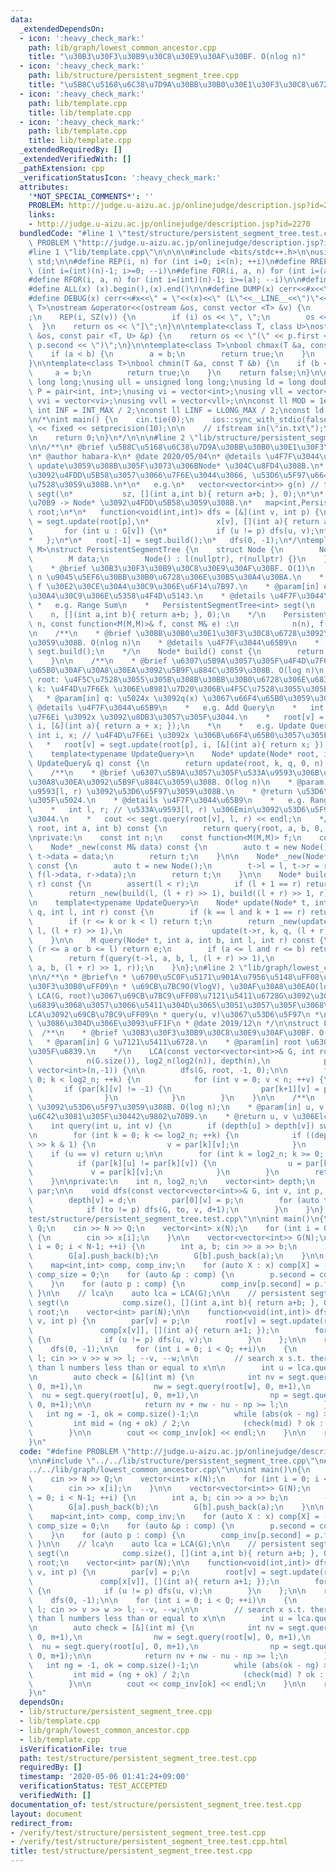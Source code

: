 ```yaml
---
data:
  _extendedDependsOn:
  - icon: ':heavy_check_mark:'
    path: lib/graph/lowest_common_ancestor.cpp
    title: "\u30B3\u30F3\u30B9\u30C8\u30E9\u30AF\u30BF. O(nlog n)"
  - icon: ':heavy_check_mark:'
    path: lib/structure/persistent_segment_tree.cpp
    title: "\u5B8C\u5168\u6C38\u7D9A\u30BB\u30B0\u30E1\u30F3\u30C8\u6728"
  - icon: ':heavy_check_mark:'
    path: lib/template.cpp
    title: lib/template.cpp
  - icon: ':heavy_check_mark:'
    path: lib/template.cpp
    title: lib/template.cpp
  _extendedRequiredBy: []
  _extendedVerifiedWith: []
  _pathExtension: cpp
  _verificationStatusIcon: ':heavy_check_mark:'
  attributes:
    '*NOT_SPECIAL_COMMENTS*': ''
    PROBLEM: http://judge.u-aizu.ac.jp/onlinejudge/description.jsp?id=2270
    links:
    - http://judge.u-aizu.ac.jp/onlinejudge/description.jsp?id=2270
  bundledCode: "#line 1 \"test/structure/persistent_segment_tree.test.cpp\"\n#define\
    \ PROBLEM \"http://judge.u-aizu.ac.jp/onlinejudge/description.jsp?id=2270\"\n\n\
    #line 1 \"lib/template.cpp\"\n\n\n\n#include <bits/stdc++.h>\n\nusing namespace\
    \ std;\n\n#define REP(i, n) for (int i=0; i<(n); ++i)\n#define RREP(i, n) for\
    \ (int i=(int)(n)-1; i>=0; --i)\n#define FOR(i, a, n) for (int i=(a); i<(n); ++i)\n\
    #define RFOR(i, a, n) for (int i=(int)(n)-1; i>=(a); --i)\n\n#define SZ(x) ((int)(x).size())\n\
    #define ALL(x) (x).begin(),(x).end()\n\n#define DUMP(x) cerr<<#x<<\" = \"<<(x)<<endl\n\
    #define DEBUG(x) cerr<<#x<<\" = \"<<(x)<<\" (L\"<<__LINE__<<\")\"<<endl;\n\ntemplate<class\
    \ T>\nostream &operator<<(ostream &os, const vector <T> &v) {\n    os << \"[\"\
    ;\n    REP(i, SZ(v)) {\n        if (i) os << \", \";\n        os << v[i];\n  \
    \  }\n    return os << \"]\";\n}\n\ntemplate<class T, class U>\nostream &operator<<(ostream\
    \ &os, const pair <T, U> &p) {\n    return os << \"(\" << p.first << \" \" <<\
    \ p.second << \")\";\n}\n\ntemplate<class T>\nbool chmax(T &a, const T &b) {\n\
    \    if (a < b) {\n        a = b;\n        return true;\n    }\n    return false;\n\
    }\n\ntemplate<class T>\nbool chmin(T &a, const T &b) {\n    if (b < a) {\n   \
    \     a = b;\n        return true;\n    }\n    return false;\n}\n\nusing ll =\
    \ long long;\nusing ull = unsigned long long;\nusing ld = long double;\nusing\
    \ P = pair<int, int>;\nusing vi = vector<int>;\nusing vll = vector<ll>;\nusing\
    \ vvi = vector<vi>;\nusing vvll = vector<vll>;\n\nconst ll MOD = 1e9 + 7;\nconst\
    \ int INF = INT_MAX / 2;\nconst ll LINF = LLONG_MAX / 2;\nconst ld eps = 1e-9;\n\
    \n/*\nint main() {\n    cin.tie(0);\n    ios::sync_with_stdio(false);\n    cout\
    \ << fixed << setprecision(10);\n\n    // ifstream in(\"in.txt\");\n    // cin.rdbuf(in.rdbuf());\n\
    \n    return 0;\n}\n*/\n\n\n#line 2 \"lib/structure/persistent_segment_tree.cpp\"\
    \n\n/**\n* @brief \u5B8C\u5168\u6C38\u7D9A\u30BB\u30B0\u30E1\u30F3\u30C8\u6728\
    \n* @author habara-k\n* @date 2020/05/04\n* @details \u4F7F\u3044\u65B9\n*   build,\
    \ update\u3059\u308B\u305F\u3073\u306BNode* \u304C\u8FD4\u308B.\n*   \u3053\u308C\
    \u3092\u4FDD\u5B58\u3057\u3066\u7F6E\u3044\u3066, \u53D6\u5F97\u6642\u306B\u5229\
    \u7528\u3059\u308B.\n*\n*   e.g.\n*   vector<vector<int>> g(n) // tree;\n*   PersistentSegmentTree<int>\
    \ segt(\n*           sz, [](int a,int b){ return a+b; }, 0);\n*\n*   // \u9802\
    \u70B9 -> Node* \u3092\u4FDD\u5B58\u3059\u308B.\n*   map<int,PersistentSegmentTree<int>::Node*>\
    \ root;\n*\n*   function<void(int,int)> dfs = [&](int v, int p) {\n*       root[v]\
    \ = segt.update(root[p],\n*               x[v], [](int a){ return a+1; });\n*\
    \       for (int u : G[v]) {\n*           if (u != p) dfs(u, v);\n*       }\n\
    *   };\n*\n*   root[-1] = segt.build();\n*   dfs(0, -1);\n*/\ntemplate<typename\
    \ M>\nstruct PersistentSegmentTree {\n    struct Node {\n        Node *l, *r;\n\
    \        M data;\n        Node() : l(nullptr), r(nullptr) {}\n    };\n\n    /**\n\
    \    * @brief \u30B3\u30F3\u30B9\u30C8\u30E9\u30AF\u30BF. O(1)\n    * @param[in]\
    \ n \u9045\u5EF6\u30BB\u30B0\u6728\u306E\u30B5\u30A4\u30BA.\n    * @param[in]\
    \ f \u30E2\u30CE\u30A4\u30C9\u306E\u6F14\u7B97.\n    * @param[in] e \u30E2\u30CE\
    \u30A4\u30C9\u306E\u5358\u4F4D\u5143.\n    * @details \u4F7F\u3044\u65B9\n   \
    \ *   e.g. Range Sum\n    *   PersistentSegmentTree<int> segt(\n    *        \
    \    n, [](int a,int b){ return a+b; }, 0);\n    */\n    PersistentSegmentTree(int\
    \ n, const function<M(M,M)>& f, const M& e) :\n            n(n), f(f), e(e) {}\n\
    \n    /**\n    * @brief \u30BB\u30B0\u30E1\u30F3\u30C8\u6728\u3092\u69CB\u7BC9\
    \u3059\u308B. O(nlog n)\n    * @details \u4F7F\u3044\u65B9\n    *   root[-1] =\
    \ segt.build();\n    */\n    Node* build() const {\n        return build(0, n);\n\
    \    }\n\n    /**\n    * @brief \u6307\u5B9A\u3057\u305F\u4F4D\u7F6E\u306B\u66F4\
    \u65B0\u30AF\u30A8\u30EA\u3092\u5B9F\u884C\u3059\u308B. O(log n)\n    * @param[in]\
    \ root: \u4F5C\u7528\u3055\u305B\u308B\u30BB\u30B0\u6728\u306E\u6839.\n    * @param[in]\
    \ k: \u4F4D\u7F6Ek \u306E\u8981\u7D20\u306B\u4F5C\u7528\u3055\u305B\u308B.\n \
    \   * @param[in] q: \u5024x \u3092q(x) \u3067\u66F4\u65B0\u3059\u308B.\n    *\
    \ @details \u4F7F\u3044\u65B9\n    *   e.g. Add Query\n    *   int i, x; // \u4F4D\
    \u7F6Ei \u3092x \u3092\u8DB3\u3057\u305F\u3044.\n    *   root[v] = segt.update(root[p],\
    \ i, [&](int a){ return a + x; });\n    *\n    *   e.g. Update Query\n    *  \
    \ int i, x; // \u4F4D\u7F6Ei \u3092x \u306B\u66F4\u65B0\u3057\u305F\u3044.\n \
    \   *   root[v] = segt.update(root[p], i, [&](int a){ return x; });\n    */\n\
    \    template<typename UpdateQuery>\n    Node* update(Node* root, int k, const\
    \ UpdateQuery& q) const {\n        return update(root, k, q, 0, n);\n    }\n\n\
    \    /**\n    * @brief \u6307\u5B9A\u3057\u305F\u533A\u9593\u306B\u53D6\u5F97\u30AF\
    \u30A8\u30EA\u3092\u5B9F\u884C\u3059\u308B. O(log n)\n    * @param[in] l, r \u533A\
    \u9593[l, r) \u3092\u53D6\u5F97\u3059\u308B.\n    * @return \u53D6\u5F97\u3057\
    \u305F\u5024.\n    * @details \u4F7F\u3044\u65B9\n    *   e.g. Range Minimum\n\
    \    *   int l, r; // \u533A\u9593[l, r) \u306Emin\u3092\u53D6\u5F97\u3057\u305F\
    \u3044.\n    *   cout << segt.query(root[v], l, r) << endl;\n    */\n    M query(Node*\
    \ root, int a, int b) const {\n        return query(root, a, b, 0, n);\n    }\n\
    \nprivate:\n    const int n;\n    const function<M(M,M)> f;\n    const M e;\n\n\
    \    Node* _new(const M& data) const {\n        auto t = new Node();\n       \
    \ t->data = data;\n        return t;\n    }\n\n    Node* _new(Node* l, Node* r)\
    \ const {\n        auto t = new Node();\n        t->l = l, t->r = r, t->data =\
    \ f(l->data, r->data);\n        return t;\n    }\n\n    Node* build(int l, int\
    \ r) const {\n        assert(l < r);\n        if (l + 1 == r) return _new(e);\n\
    \        return _new(build(l, (l + r) >> 1), build((l + r) >> 1, r));\n    }\n\
    \n    template<typename UpdateQuery>\n    Node* update(Node* t, int k, const UpdateQuery&\
    \ q, int l, int r) const {\n        if (k == l and k + 1 == r) return _new(q(t->data));\n\
    \        if (r <= k or k < l) return t;\n        return _new(update(t->l, k, q,\
    \ l, (l + r) >> 1),\n                    update(t->r, k, q, (l + r) >> 1, r));\n\
    \    }\n\n    M query(Node* t, int a, int b, int l, int r) const {\n        if\
    \ (r <= a or b <= l) return e;\n        if (a <= l and r <= b) return t->data;\n\
    \        return f(query(t->l, a, b, l, (l + r) >> 1),\n                 query(t->r,\
    \ a, b, (l + r) >> 1, r));\n    }\n};\n#line 2 \"lib/graph/lowest_common_ancestor.cpp\"\
    \n\n/**\n * @brief\n * \u6700\u5C0F\u5171\u901A\u7956\u5148\uFF08\u30C0\u30D6\u30EA\
    \u30F3\u30B0\uFF09\n * \u69CB\u7BC9O(VlogV), \u30AF\u30A8\u30EAO(logV)\n *\n *\
    \ LCA(G, root)\u3067\u69CB\u7BC9\uFF08\u7121\u5411\u6728G\u3092\u3001root\u3092\
    \u6839\u3068\u3057\u3066\u5411\u304D\u3065\u3051\u3057\u305F\u3068\u304D\u306E\
    LCA\u3092\u69CB\u7BC9\uFF09\n * query(u, v)\u3067\u53D6\u5F97\n *\n * @author\
    \ \u3086\u304D\u306E\u3093\uFF1F\n * @date 2019/12\n */\n\nstruct LCA {\n\n  \
    \  /**\n    * @brief \u30B3\u30F3\u30B9\u30C8\u30E9\u30AF\u30BF. O(nlog n)\n \
    \   * @param[in] G \u7121\u5411\u6728.\n    * @param[in] root \u6307\u5B9A\u3057\
    \u305F\u6839.\n    */\n    LCA(const vector<vector<int>>& G, int root = 0) :\n\
    \            n(G.size()), log2_n(log2(n)), depth(n),\n            par(log2_n+1,\
    \ vector<int>(n,-1)) {\n\n        dfs(G, root, -1, 0);\n\n        for (int k =\
    \ 0; k < log2_n; ++k) {\n            for (int v = 0; v < n; ++v) {\n         \
    \       if (par[k][v] != -1) {\n                    par[k+1][v] = par[k][par[k][v]];\n\
    \                }\n            }\n        }\n    }\n\n    /**\n    * @brief lca\
    \ \u3092\u53D6\u5F97\u3059\u308B. O(log n);\n    * @param[in] u, v: lca \u3092\
    \u6C42\u3081\u305F\u30442\u9802\u70B9.\n    * @return u, v \u306Elca.\n    */\n\
    \    int query(int u, int v) {\n        if (depth[u] > depth[v]) swap(u, v);\n\
    \n        for (int k = 0; k <= log2_n; ++k) {\n            if ((depth[v] - depth[u])\
    \ >> k & 1) {\n                v = par[k][v];\n            }\n        }\n    \
    \    if (u == v) return u;\n\n        for (int k = log2_n; k >= 0; --k) {\n  \
    \          if (par[k][u] != par[k][v]) {\n                u = par[k][u];\n   \
    \             v = par[k][v];\n            }\n        }\n        return par[0][u];\n\
    \    }\n\nprivate:\n    int n, log2_n;\n    vector<int> depth;\n    vector<vector<int>>\
    \ par;\n\n    void dfs(const vector<vector<int>>& G, int v, int p, int d) {\n\
    \        depth[v] = d;\n        par[0][v] = p;\n        for (auto to : G[v]) {\n\
    \            if (to != p) dfs(G, to, v, d+1);\n        }\n    }\n};\n#line 5 \"\
    test/structure/persistent_segment_tree.test.cpp\"\n\nint main()\n{\n    int N,\
    \ Q;\n    cin >> N >> Q;\n    vector<int> x(N);\n    for (int i = 0; i < N; ++i)\
    \ {\n        cin >> x[i];\n    }\n\n    vector<vector<int>> G(N);\n    for (int\
    \ i = 0; i < N-1; ++i) {\n        int a, b; cin >> a >> b;\n        --a, --b;\n\
    \        G[a].push_back(b);\n        G[b].push_back(a);\n    }\n\n    // compress\n\
    \    map<int,int> comp, comp_inv;\n    for (auto X : x) comp[X] = -1;\n    int\
    \ comp_size = 0;\n    for (auto &p : comp) {\n        p.second = comp_size++;\n\
    \    }\n    for (auto p : comp) {\n        comp_inv[p.second] = p.first;\n   \
    \ }\n\n    // lca\n    auto lca = LCA(G);\n\n    // persistent segtree\n    PersistentSegmentTree<int>\
    \ segt(\n            comp.size(), [](int a,int b){ return a+b; }, 0);\n\n    map<int,PersistentSegmentTree<int>::Node*>\
    \ root;\n    vector<int> par(N);\n\n    function<void(int,int)> dfs = [&](int\
    \ v, int p) {\n        par[v] = p;\n        root[v] = segt.update(root[p],\n \
    \               comp[x[v]], [](int a){ return a+1; });\n        for (int u : G[v])\
    \ {\n            if (u != p) dfs(u, v);\n        }\n    };\n\n    root[-1] = segt.build();\n\
    \    dfs(0, -1);\n\n    for (int i = 0; i < Q; ++i)\n    {\n        int v, w,\
    \ l; cin >> v >> w >> l; --v, --w;\n\n        // search x s.t. there are more\
    \ than l numbers less than or equal to x\n\n        int u = lca.query(v, w);\n\
    \n        auto check = [&](int m) {\n            int nv = segt.query(root[v],\
    \ 0, m+1),\n                nw = segt.query(root[w], 0, m+1),\n              \
    \  nu = segt.query(root[u], 0, m+1),\n                np = segt.query(root[par[u]],\
    \ 0, m+1);\n\n            return nv + nw - nu - np >= l;\n        };\n\n     \
    \   int ng = -1, ok = comp.size()-1;\n        while (abs(ok - ng) > 1) {\n   \
    \         int mid = (ng + ok) / 2;\n            (check(mid) ? ok : ng) = mid;\n\
    \        }\n\n        cout << comp_inv[ok] << endl;\n    }\n\n    return 0;\n\
    }\n"
  code: "#define PROBLEM \"http://judge.u-aizu.ac.jp/onlinejudge/description.jsp?id=2270\"\
    \n\n#include \"../../lib/structure/persistent_segment_tree.cpp\"\n#include \"\
    ../../lib/graph/lowest_common_ancestor.cpp\"\n\nint main()\n{\n    int N, Q;\n\
    \    cin >> N >> Q;\n    vector<int> x(N);\n    for (int i = 0; i < N; ++i) {\n\
    \        cin >> x[i];\n    }\n\n    vector<vector<int>> G(N);\n    for (int i\
    \ = 0; i < N-1; ++i) {\n        int a, b; cin >> a >> b;\n        --a, --b;\n\
    \        G[a].push_back(b);\n        G[b].push_back(a);\n    }\n\n    // compress\n\
    \    map<int,int> comp, comp_inv;\n    for (auto X : x) comp[X] = -1;\n    int\
    \ comp_size = 0;\n    for (auto &p : comp) {\n        p.second = comp_size++;\n\
    \    }\n    for (auto p : comp) {\n        comp_inv[p.second] = p.first;\n   \
    \ }\n\n    // lca\n    auto lca = LCA(G);\n\n    // persistent segtree\n    PersistentSegmentTree<int>\
    \ segt(\n            comp.size(), [](int a,int b){ return a+b; }, 0);\n\n    map<int,PersistentSegmentTree<int>::Node*>\
    \ root;\n    vector<int> par(N);\n\n    function<void(int,int)> dfs = [&](int\
    \ v, int p) {\n        par[v] = p;\n        root[v] = segt.update(root[p],\n \
    \               comp[x[v]], [](int a){ return a+1; });\n        for (int u : G[v])\
    \ {\n            if (u != p) dfs(u, v);\n        }\n    };\n\n    root[-1] = segt.build();\n\
    \    dfs(0, -1);\n\n    for (int i = 0; i < Q; ++i)\n    {\n        int v, w,\
    \ l; cin >> v >> w >> l; --v, --w;\n\n        // search x s.t. there are more\
    \ than l numbers less than or equal to x\n\n        int u = lca.query(v, w);\n\
    \n        auto check = [&](int m) {\n            int nv = segt.query(root[v],\
    \ 0, m+1),\n                nw = segt.query(root[w], 0, m+1),\n              \
    \  nu = segt.query(root[u], 0, m+1),\n                np = segt.query(root[par[u]],\
    \ 0, m+1);\n\n            return nv + nw - nu - np >= l;\n        };\n\n     \
    \   int ng = -1, ok = comp.size()-1;\n        while (abs(ok - ng) > 1) {\n   \
    \         int mid = (ng + ok) / 2;\n            (check(mid) ? ok : ng) = mid;\n\
    \        }\n\n        cout << comp_inv[ok] << endl;\n    }\n\n    return 0;\n\
    }\n"
  dependsOn:
  - lib/structure/persistent_segment_tree.cpp
  - lib/template.cpp
  - lib/graph/lowest_common_ancestor.cpp
  - lib/template.cpp
  isVerificationFile: true
  path: test/structure/persistent_segment_tree.test.cpp
  requiredBy: []
  timestamp: '2020-05-06 01:41:24+09:00'
  verificationStatus: TEST_ACCEPTED
  verifiedWith: []
documentation_of: test/structure/persistent_segment_tree.test.cpp
layout: document
redirect_from:
- /verify/test/structure/persistent_segment_tree.test.cpp
- /verify/test/structure/persistent_segment_tree.test.cpp.html
title: test/structure/persistent_segment_tree.test.cpp
---
```

